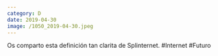 ```yaml
--- 
category: D 
date: 2019-04-30 
image: /1050_2019-04-30.jpeg 
--- 
```


Os comparto esta definición tan clarita de Splinternet. #Internet #Futuro